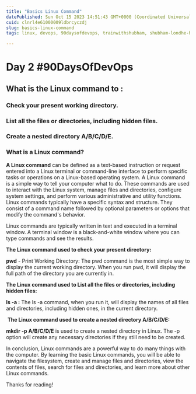 ```yaml
---
title: "Basics Linux Command"
datePublished: Sun Oct 15 2023 14:51:43 GMT+0000 (Coordinated Universal Time)
cuid: clnrl4e61000009ldbrcyczdj
slug: basics-linux-command
tags: linux, devops, 90daysofdevops, trainwithshubham, shubham-londhe-hashtagtrainwithshubham-hashtag90daysofdevops-hashtaglinux-hashtagpackagemanagement-hashtagjenkins-hashtagdocker-hashtagsystemctl-hashtagsystemd-hashtagdevopsjourney-hashtagtechinsights-hashtaglearningtogether-hashtaglinkedin-hashtagdevopscommunity-hashtagcentos-hashtagdebian-hashtagcontinuouslearning-hashtaglearninggoals-hashtaglearningtogether-hashtaglearningtogether-hashtaginstallation-hashtagpackagemanager-hashtagdevopscommunity

---
```


# **Day 2 #90DaysOfDevOps**

## **What is the Linux command to :**

### Check your present working directory.

### List all the files or directories, including hidden files.

### Create a nested directory A/B/C/D/E.

### What is a Linux command?

**A Linux command** can be defined as a text-based instruction or request entered into a Linux terminal or command-line interface to perform specific tasks or operations on a Linux-based operating system. A Linux command is a simple way to tell your computer what to do. These commands are used to interact with the Linux system, manage files and directories, configure system settings, and perform various administrative and utility functions. Linux commands typically have a specific syntax and structure. They consist of a command name followed by optional parameters or options that modify the command's behavior.

Linux commands are typically written in text and executed in a terminal window. A terminal window is a black-and-white window where you can type commands and see the results.

**The Linux command used to check your present directory:**

**pwd** - Print Working Directory: The pwd command is the most simple way to display the current working directory. When you run pwd, it will display the full path of the directory you are currently in.

**The Linux command used to List all the files or directories, including hidden files:**

**ls -a :** The ls -a command, when you run it, will display the names of all files and directories, including hidden ones, in the current directory.

 **The Linux command used to create a nested directory A/B/C/D/E:**

**mkdir -p A/B/C/D/E** is used to create a nested directory in Linux. The -p option will create any necessary directories if they still need to be created.

In conclusion, Linux commands are a powerful way to do many things with the computer. By learning the basic Linux commands, you will be able to navigate the filesystem, create and manage files and directories, view the contents of files, search for files and directories, and learn more about other Linux commands.

Thanks for reading!